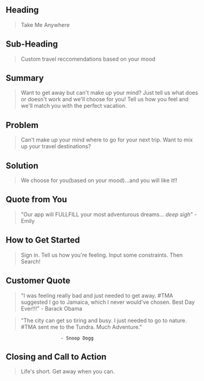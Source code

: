 ## Heading ##
> Take Me Anywhere

## Sub-Heading ##
  > Custom travel reccomendations based on your mood

## Summary ##
  > Want to get away but can't make up your mind? Just tell us what does or doesn't work and we'll choose for you! Tell us how you feel and we'll match you with the perfect vacation.

## Problem ##
  > Can't make up your mind where to go for your next trip. Want to mix up your travel destinations?

## Solution ##
  > We choose for you(based on your mood)...and you will like it!!

## Quote from You ##
  > "Our app will FULLFILL your most adventurous dreams... *deep sigh*"
                - Emily

## How to Get Started ##
  > Sign in. Tell us how you're feeling. Input some constraints. Then Search!

## Customer Quote ##
  > "I was feeling really bad and just needed to get away. #TMA suggested I go to Jamaica, which I never would've chosen. Best Day Ever!!!"
                        - Barack Obama

  > "The city can get so tiring and busy. I just needed to go to nature. #TMA sent me to the Tundra. Much Adventure."

                        - Snoop Dogg

## Closing and Call to Action ##
  > Life's short. Get away when you can.
















